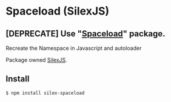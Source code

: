 Spaceload (SilexJS)
========

[DEPRECATE] Use "[Spaceload](https://www.npmjs.org/package/spaceload)" package.
--------

Recreate the Namespace in Javascript and autoloader

Package owned [SilexJS](https://github.com/silexjs/silex).

Install
--------

```bash
$ npm install silex-spaceload
```
